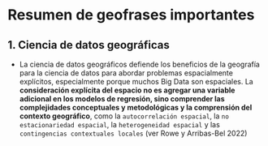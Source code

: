 # Resumen de geofrases importantes

## 1. Ciencia de datos geográficas

* La ciencia de datos geográficos defiende los beneficios de la geografía para la ciencia de datos para abordar problemas espacialmente explícitos, especialmente porque muchos Big Data son espaciales. La **consideración explícita del espacio no es agregar una variable adicional en los modelos de regresión, sino comprender las complejidades conceptuales y metodológicas y la comprensión del contexto geográfico**, como la `autocorrelación espacial`, la `no estacionariedad espacial`, la `heterogeneidad espacial` y las `contingencias contextuales locales` (ver Rowe y Arribas-Bel 2022)
